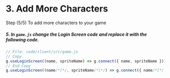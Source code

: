 # 3. Add More Characters

Step (5/5) To add more characters to your game

##### 5. In `game.js` change the Login Screen code and replace it with the following code.

```javascript
// File: code/client/src/game.js
// Copy
g.useLoginScreen((name, spriteName) => g.connect({ name, spriteName }));
// End Copy
g.useLoginScreen((name/*[*/, spriteName/*]*/) => g.connect({ name/*[*/, spriteName/*]*/ }));
```
